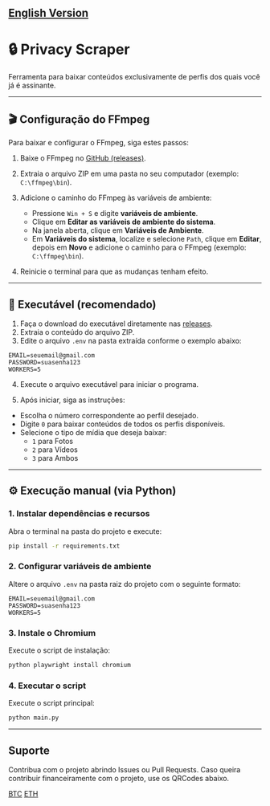 ## [English Version](https://github.com/justsadb000y/privacy-scraper/blob/main/README-en.md)

# 🔒 Privacy Scraper

Ferramenta para baixar conteúdos exclusivamente de perfis dos quais você já é assinante.

---

## 🎬 Configuração do FFmpeg

Para baixar e configurar o FFmpeg, siga estes passos:

1. Baixe o FFmpeg no [GitHub (releases)](https://github.com/BtbN/FFmpeg-Builds/releases).

2. Extraia o arquivo ZIP em uma pasta no seu computador (exemplo: `C:\ffmpeg\bin`).

3. Adicione o caminho do FFmpeg às variáveis de ambiente:

   - Pressione `Win + S` e digite **variáveis de ambiente**.
   - Clique em **Editar as variáveis de ambiente do sistema**.
   - Na janela aberta, clique em **Variáveis de Ambiente**.
   - Em **Variáveis do sistema**, localize e selecione `Path`, clique em **Editar**, depois em **Novo** e adicione o caminho para o FFmpeg (exemplo: `C:\ffmpeg\bin`).

4. Reinicie o terminal para que as mudanças tenham efeito.

---

## 🚀 Executável (recomendado)

1. Faça o download do executável diretamente nas [releases](https://github.com/justsadb000y/privacy-scraper/releases).
2. Extraia o conteúdo do arquivo ZIP.
3. Edite o arquivo `.env` na pasta extraída conforme o exemplo abaixo:

```env
EMAIL=seuemail@gmail.com
PASSWORD=suasenha123
WORKERS=5
```

4. Execute o arquivo executável para iniciar o programa.

5. Após iniciar, siga as instruções:

- Escolha o número correspondente ao perfil desejado.
- Digite `0` para baixar conteúdos de todos os perfis disponíveis.
- Selecione o tipo de mídia que deseja baixar:
  - `1` para Fotos
  - `2` para Vídeos
  - `3` para Ambos

---

## ⚙️ Execução manual (via Python)

### 1. Instalar dependências e recursos

Abra o terminal na pasta do projeto e execute:

```bash
pip install -r requirements.txt
```

### 2. Configurar variáveis de ambiente

Altere o arquivo `.env` na pasta raiz do projeto com o seguinte formato:

```env
EMAIL=seuemail@gmail.com
PASSWORD=suasenha123
WORKERS=5
```

### 3. Instale o Chromium

Execute o script de instalação:

```bash
python playwright install chromium
```

### 4. Executar o script

Execute o script principal:

```bash
python main.py
```
---

## Suporte

Contribua com o projeto abrindo Issues ou Pull Requests. Caso queira contribuir financeiramente com o projeto, use os QRCodes abaixo.

[BTC](https://raw.githubusercontent.com/justsadb000y/privacy-scraper/blob/main/donate/btc)
[ETH](https://raw.githubusercontent.com/justsadb000y/privacy-scraper/blob/main/donate/eth)
